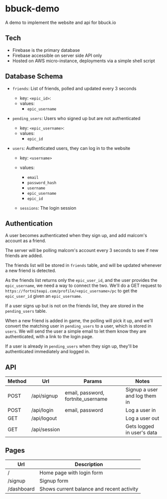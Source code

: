 # bbuck-demo

A demo to implement the website and api for bbuck.io

## Tech

- Firebase is the primary database
- Firebase accessible on server side API only
- Hosted on AWS micro-instance, deployments via a simple shell script

## Database Schema
- `friends`: List of friends, polled and updated every 3 seconds
  - key: `<epic_id>`:
  - values:
    - `epic_username`

- `pending_users`: Users who signed up but are not authenticated
  - key: `<epic_username>`:
  - values:
    - `epic_id`

- `users`: Authenticated users, they can log in to the website
  - key: `<username>`
  - values:
    - `email`
    - `password_hash`
    - `username`
    - `epic_username`
    - `epic_id`

  - `sessions`: The login session

## Authentication

A user becomes authenticated when they sign up, and add malcom's account as a friend.

The server will be polling malcom's account every 3 seconds to see if new friends are added.

The friends list will be stored in `friends` table, and will be updated whenever a new friend is detected.

As the friends list returns only the `epic_user_id`, and the user provides the `epic_username`, we need a way to connect the two.
We'll do a GET request to `https://fortniteapi.com/profile/<epic_username>/pc` to get the `epic_user_id` given an `epic_username`.

If a user signs up but is not on the friends list, they are stored in the `pending_users` table.

When a new friend is added in game, the polling will pick it up, and we'll convert the matching user in `pending_users` to a user, which is stored in `users`.  We will send the user a simple email to let them know they are authenticated, with a link to the login page.

If a user is already in `pending_users` when they sign up, they'll be authenticated immediately and logged in.


## API
| Method | Url            | Params| Notes |
| ------ | -------------- | ----- | ----- |
| POST   | /api/signup    | email, password, fortnite_username | Signup a user and log them in |
| POST   | /api/login     | email, password | Log a user in |
| GET    | /api/logout    | | Log a user out
| GET    | /api/session   | | Gets logged in user's data |

## Pages
| Url        | Description
| ---------- | -------------- |
| /          | Home page with login form |
| /signup    | Signup form    |
| /dashboard | Shows current balance and recent activity |



